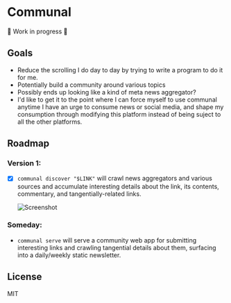 # Communal

🚧 Work in progress 🚧

## Goals

- Reduce the scrolling I do day to day by trying to write a program to do it for me.
- Potentially build a community around various topics
- Possibly ends up looking like a kind of meta news aggregator?
- I'd like to get it to the point where I can force myself to use communal anytime I have an urge to consume news or social media, and shape my consumption through modifying this platform instead of being suject to all the other platforms.

## Roadmap

### Version 1:

- [x] `communal discover "$LINK"` will crawl news aggregators and various sources and accumulate interesting details about the link, its contents, commentary, and tangentially-related links.
  
  ![Screenshot](https://user-images.githubusercontent.com/6292/91218996-f0341380-e6e7-11ea-9bb4-50bab6b0939a.png)

### Someday:

- `communal serve` will serve a community web app for submitting interesting links and crawling tangential details about them, surfacing into a daily/weekly static newsletter.

## License

MIT
